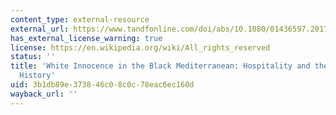 ```yaml
---
content_type: external-resource
external_url: https://www.tandfonline.com/doi/abs/10.1080/01436597.2017.1331123?journalCode=ctwq20
has_external_license_warning: true
license: https://en.wikipedia.org/wiki/All_rights_reserved
status: ''
title: 'White Innocence in the Black Mediterranean: Hospitality and the Erasure of
  History'
uid: 3b1db89e-3738-46c0-8c0c-78eac6ec160d
wayback_url: ''
---
```

